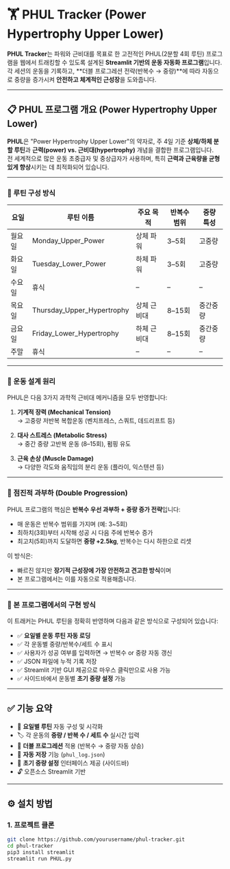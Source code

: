 # 🏋️ PHUL Tracker (Power Hypertrophy Upper Lower)

**PHUL Tracker**는 파워와 근비대를 목표로 한 고전적인 PHUL(2분할 4회 루틴) 프로그램을 웹에서 트래킹할 수 있도록 설계된 **Streamlit 기반의 운동 자동화 프로그램**입니다.  
각 세션의 운동을 기록하고, **더블 프로그레션 전략(반복수 → 중량)**에 따라 자동으로 중량을 증가시켜 **안전하고 체계적인 근성장**을 도와줍니다.

---

## 📋 PHUL 프로그램 개요 (Power Hypertrophy Upper Lower)

**PHUL**은 "Power Hypertrophy Upper Lower"의 약자로, 주 4일 기준 **상체/하체 분할 루틴**과 **근력(power) vs. 근비대(hypertrophy)** 개념을 결합한 프로그램입니다.  
전 세계적으로 많은 운동 초중급자 및 중상급자가 사용하며, 특히 **근력과 근육량을 균형 있게 향상**시키는 데 최적화되어 있습니다.

---

### 🔹 루틴 구성 방식

| 요일 | 루틴 이름 | 주요 목적 | 반복수 범위 | 중량 특성 |
|------|-----------|-----------|-------------|------------|
| 월요일 | Monday_Upper_Power | 상체 파워 | 3–5회 | 고중량 |
| 화요일 | Tuesday_Lower_Power | 하체 파워 | 3–5회 | 고중량 |
| 수요일 | 휴식 |  – | – | – |
| 목요일 | Thursday_Upper_Hypertrophy | 상체 근비대 | 8–15회 | 중간중량 |
| 금요일 | Friday_Lower_Hypertrophy | 하체 근비대 | 8–15회 | 중간중량 |
| 주말 | 휴식 | – | – | – |

---

### 🔸 운동 설계 원리

PHUL은 다음 3가지 과학적 근비대 메커니즘을 모두 반영합니다:

1. **기계적 장력 (Mechanical Tension)**  
   → 고중량 저반복 복합운동 (벤치프레스, 스쿼트, 데드리프트 등)

2. **대사 스트레스 (Metabolic Stress)**  
   → 중간 중량 고반복 운동 (8–15회), 펌핑 유도

3. **근육 손상 (Muscle Damage)**  
   → 다양한 각도와 움직임의 분리 운동 (플라이, 익스텐션 등)

---

### 🔸 점진적 과부하 (Double Progression)

PHUL 프로그램의 핵심은 **반복수 우선 과부하 + 중량 증가 전략**입니다:

- 매 운동은 반복수 범위를 가지며 (예: 3~5회)
- 최하치(3회)부터 시작해 성공 시 다음 주에 반복수 증가
- 최고치(5회)까지 도달하면 **중량 +2.5kg**, 반복수는 다시 하한으로 리셋

이 방식은:
- 빠르진 않지만 **장기적 근성장에 가장 안전하고 견고한 방식**이며
- 본 프로그램에서는 이를 자동으로 적용해줍니다.

---

### 🔸 본 프로그램에서의 구현 방식

이 트래커는 PHUL 루틴을 정확히 반영하며 다음과 같은 방식으로 구성되어 있습니다:

- ✅ **요일별 운동 루틴 자동 로딩**
- ✅ 각 운동별 중량/반복수/세트 수 표시
- ✅ 사용자가 성공 여부를 입력하면 → 반복수 or 중량 자동 갱신
- ✅ JSON 파일에 누적 기록 저장
- ✅ Streamlit 기반 GUI 제공으로 마우스 클릭만으로 사용 가능
- ✅ 사이드바에서 운동별 **초기 중량 설정** 가능

---

## ✅ 기능 요약

- 📅 **요일별 루틴** 자동 구성 및 시각화
- 🏷️ 각 운동의 **중량 / 반복 수 / 세트 수** 실시간 입력
- 🔁 **더블 프로그레션** 적용 (반복수 → 중량 자동 상승)
- 💾 **자동 저장** 기능 (`phul_log.json`)
- 🧠 **초기 중량 설정** 인터페이스 제공 (사이드바)
- 🔓 오픈소스 Streamlit 기반

---

## ⚙️ 설치 방법

### 1. 프로젝트 클론
```bash
git clone https://github.com/yourusername/phul-tracker.git
cd phul-tracker
pip3 install streamlit 
streamlit run PHUL.py